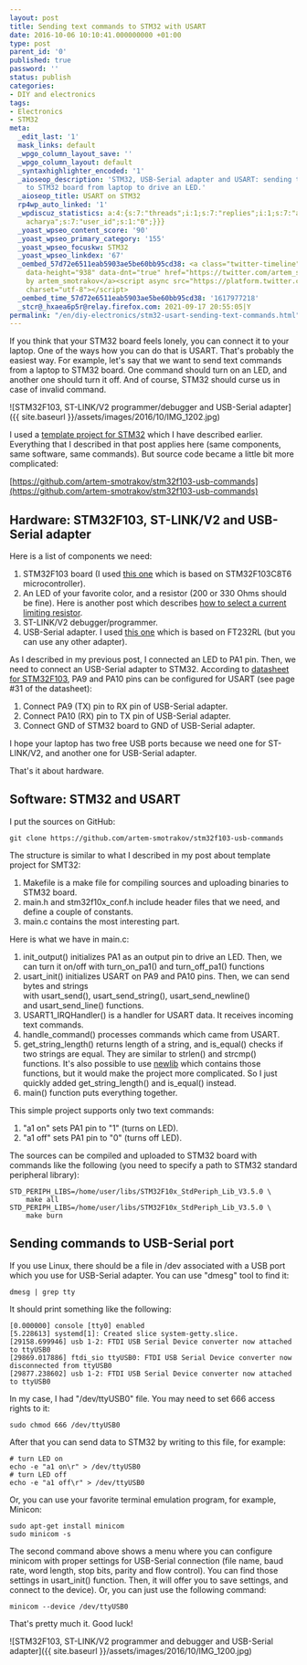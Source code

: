 ```yaml
---
layout: post
title: Sending text commands to STM32 with USART
date: 2016-10-06 10:10:41.000000000 +01:00
type: post
parent_id: '0'
published: true
password: ''
status: publish
categories:
- DIY and electronics
tags:
- Electronics
- STM32
meta:
  _edit_last: '1'
  mask_links: default
  _wpgo_column_layout_save: ''
  _wpgo_column_layout: default
  _syntaxhighlighter_encoded: '1'
  _aioseop_description: 'STM32, USB-Serial adapter and USART: sending text commands
    to STM32 board from laptop to drive an LED.'
  _aioseop_title: USART on STM32
  rp4wp_auto_linked: '1'
  _wpdiscuz_statistics: a:4:{s:7:"threads";i:1;s:7:"replies";i:1;s:7:"authors";i:2;s:14:"recent_authors";a:2:{i:0;O:8:"stdClass":3:{s:20:"comment_author_email";s:25:"artem.smotrakov@gmail.com";s:14:"comment_author";s:5:"artem";s:7:"user_id";s:1:"1";}i:1;O:8:"stdClass":3:{s:20:"comment_author_email";s:23:"sudheer_kmn@yahoo.co.in";s:14:"comment_author";s:14:"sudhir
    acharya";s:7:"user_id";s:1:"0";}}}
  _yoast_wpseo_content_score: '90'
  _yoast_wpseo_primary_category: '155'
  _yoast_wpseo_focuskw: STM32
  _yoast_wpseo_linkdex: '67'
  _oembed_57d72e6511eab5903ae5be60bb95cd38: <a class="twitter-timeline" data-width="625"
    data-height="938" data-dnt="true" href="https://twitter.com/artem_smotrakov?ref_src=twsrc%5Etfw">Tweets
    by artem_smotrakov</a><script async src="https://platform.twitter.com/widgets.js"
    charset="utf-8"></script>
  _oembed_time_57d72e6511eab5903ae5be60bb95cd38: '1617977218'
  _stcr@_hxaea6p5r@relay.firefox.com: 2021-09-17 20:55:05|Y
permalink: "/en/diy-electronics/stm32-usart-sending-text-commands.html"
---
```

If you think that your STM32 board feels lonely, you can connect it to your laptop. One of the ways how you can do that&nbsp;is USART. That's probably the easiest way. For example, let's say that we want to send text commands from a laptop to STM32 board. One command should turn on an LED, and another one should turn it off. And of course, STM32 should curse us in case of invalid command.

![STM32F103, ST-LINK/V2 programmer/debugger and USB-Serial adapter]({{ site.baseurl }}/assets/images/2016/10/IMG_1202.jpg)

I used a [template project for STM32](http://blog.gypsyengineer.com/fun/a-template-project-for-stm32f103-on-linux.html)&nbsp;which I have described earlier. Everything that I described in that&nbsp;post applies here (same components, same software, same commands). But source code became a little bit more complicated:

[https://github.com/artem-smotrakov/stm32f103-usb-commands](https://github.com/artem-smotrakov/stm32f103-usb-commands)

## Hardware:&nbsp;STM32F103,&nbsp;ST-LINK/V2 and&nbsp;USB-Serial adapter

Here is a list of components we need:

1. STM32F103 board (I used [this one](https://www.aliexpress.com/item/1pcs-STM32F103C8T6-ARM-STM32-Minimum-System-Development-Board-Module-For-arduino/32478120209.html?spm=2114.13010608.0.57.JGYUo9) which is based on STM32F103C8T6 microcontroller).
2. An LED of your favorite color, and a resistor (200 or 330 Ohms should be fine). Here is another post which describes [how to select a current limiting resistor](http://blog.gypsyengineer.com/fun/limit-the-current-take-care-of-your-favorite-led.html).
3. ST-LINK/V2 debugger/programmer.
4. USB-Serial adapter. I used [this one](https://www.aliexpress.com/item/Free-shipping-FT232RL-FT232-FTDI-USB-3-3V-5-5V-to-TTL-Serial-Adapter-Module-Mini/32648254875.html?spm=2114.13010608.0.91.zmRfmD) which is based on&nbsp;FT232RL (but you can use any other adapter).

As&nbsp;I described in my previous post, I connected an LED to PA1 pin. Then, we need to connect an USB-Serial adapter to STM32. According to [datasheet for&nbsp;STM32F103](http://www.st.com/content/ccc/resource/technical/document/datasheet/33/d4/6f/1d/df/0b/4c/6d/CD00161566.pdf/files/CD00161566.pdf/jcr:content/translations/en.CD00161566.pdf), PA9 and PA10 pins can be configured for USART (see page #31 of the datasheet):

1. Connect PA9 (TX) pin to RX pin of USB-Serial adapter.
2. Connect PA10 (RX) pin to TX pin of USB-Serial adapter.
3. Connect GND of STM32 board to GND of USB-Serial adapter.

I hope your laptop has two free USB ports because we need one for&nbsp;ST-LINK/V2, and another one for USB-Serial adapter.

That's it about hardware.

## Software: STM32 and USART

I put the sources on GitHub:

```
git clone https://github.com/artem-smotrakov/stm32f103-usb-commands
```

The structure is similar to what I described in my post about template project for SMT32:

1. Makefile is a make file for compiling sources and uploading binaries to STM32 board.
2. main.h and stm32f10x\_conf.h include header files that we need, and define a couple of constants.
3. main.c contains the most interesting part.

Here is what we have in main.c:

1. init\_output() initializes PA1 as an output pin to drive an LED. Then, we can turn it on/off with&nbsp;turn\_on\_pa1() and turn\_off\_pa1() functions
2. usart\_init() initializes USART on PA9 and PA10 pins. Then, we can send bytes and strings with&nbsp;usart\_send(),&nbsp;usart\_send\_string(),&nbsp;usart\_send\_newline() and&nbsp;usart\_send\_line() functions.
3. USART1\_IRQHandler() is a handler for USART data. It receives incoming text commands.
4. handle\_command() processes commands which came from USART.
5. get\_string\_length() returns length of a string, and&nbsp;is\_equal() checks if two strings are equal. They are similar to strlen() and strcmp() functions.&nbsp;It's also possible to use [newlib](https://sourceware.org/newlib/)&nbsp;which contains those functions, but it would make the project more complicated. So I just quickly added&nbsp;get\_string\_length() and&nbsp;is\_equal() instead.
6. main() function puts everything together.

This simple project supports only two text commands:

1. "a1 on" sets PA1 pin to "1" (turns on LED).
2. "a1 off" sets PA1 pin to "0" (turns off LED).

The sources can be compiled and uploaded to STM32 board with commands like the following (you need to specify a path to STM32 standard peripheral library):

```
STD_PERIPH_LIBS=/home/user/libs/STM32F10x_StdPeriph_Lib_V3.5.0 \
    make all
STD_PERIPH_LIBS=/home/user/libs/STM32F10x_StdPeriph_Lib_V3.5.0 \
    make burn
```

## Sending commands&nbsp;to USB-Serial port

If you use Linux, there should be a file in /dev associated with a USB port which you use for USB-Serial adapter. You can use "dmesg" tool to find it:

```
dmesg | grep tty
```

It should print something like the following:

```
[0.000000] console [tty0] enabled
[5.228613] systemd[1]: Created slice system-getty.slice.
[29158.699946] usb 1-2: FTDI USB Serial Device converter now attached to ttyUSB0
[29869.017886] ftdi_sio ttyUSB0: FTDI USB Serial Device converter now disconnected from ttyUSB0
[29877.238602] usb 1-2: FTDI USB Serial Device converter now attached to ttyUSB0
```

In my case, I had "/dev/ttyUSB0" file. You may need to set 666 access rights&nbsp;to it:

```
sudo chmod 666 /dev/ttyUSB0
```

After that you can send data to STM32 by writing to this file, for example:

```
# turn LED on
echo -e "a1 on\r" > /dev/ttyUSB0
# turn LED off
echo -e "a1 off\r" > /dev/ttyUSB0
```

Or, you can use your favorite&nbsp;terminal emulation program, for example, Minicon:

```
sudo apt-get install minicom
sudo minicom -s
```

The second command above shows&nbsp;a menu where you can configure minicom with proper settings for USB-Serial connection (file name, baud rate, word length, stop bits, parity and flow control). You can find those settings in&nbsp;usart\_init() function. Then, it will offer you to save settings, and connect to the device). Or, you can just&nbsp;use the following command:

```
minicom --device /dev/ttyUSB0
```

That's pretty much it. Good luck!



![STM32F103, ST-LINK/V2 programmer and debugger and USB-Serial adapter]({{ site.baseurl }}/assets/images/2016/10/IMG_1200.jpg)



